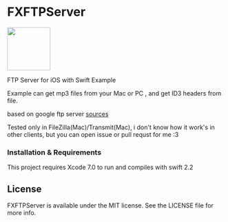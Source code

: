 # FXFTPServer

<img src="https://raw.githubusercontent.com/kioshimafx/FXFTPServer/master/FXFTPServer/Assets.xcassets/AppIcon.appiconset/Icon-60%403x.png" align="center" width="100" height="100"/>

FTP Server for iOS with Swift Example

Example can get mp3 files from your Mac or PC , and get ID3 headers from file.

based on google ftp server [sources](https://code.google.com/archive/p/ios-ftp-server/)

Tested only in FileZilla(Mac)/Transmit(Mac), i don't know how it work's in other clients, but you can open issue or pull requst for me :3

### Installation & Requirements

This project requires Xcode 7.0 to run and compiles with swift 2.2

## License
FXFTPServer is available under the MIT license. See the LICENSE file for more info.
